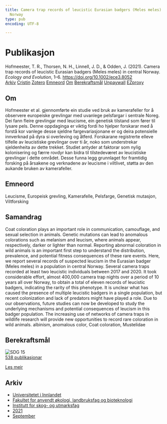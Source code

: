 ```yaml
---
title: Camera trap records of leucistic Eurasian badgers (Meles meles) in central
  Norway
type: pub
encoding: UTF-8

---
```

<h1>Publikasjon</h1>
<article id="csl-bib-container-74BW5PQ9" class="csl-bib-container">
  <div class="csl-bib-body"> <div class="csl-entry">Hofmeester, T. R., Thorsen, N. H., Linnell, J. D., &#38; Odden, J. (2021). Camera trap records of leucistic Eurasian badgers (Meles meles) in central Norway. <i>Ecology and Evolution</i>, 1–6. <a href="https://doi.org/10.1002/ece3.8052">https://doi.org/10.1002/ece3.8052</a></div> </div>
  <div class="csl-bib-buttons">
    <a href="#taxonomy-article-74BW5PQ9" alt="archive" class="csl-bib-button">Arkiv</a>
    <a href="https://app.cristin.no/results/show.jsf?id=1932083" alt="Cristin" class="csl-bib-button">Cristin</a>
    <a href="http://zotero.org/groups/5881554/items/74BW5PQ9" alt="Zotero" class="csl-bib-button">Zotero</a>
    <a href="#keywords-article-74BW5PQ9" alt="keywords" class="csl-bib-button">Emneord</a>
    <a href="#about-article-74BW5PQ9" alt="about_pub" class="csl-bib-button">Om</a>
    <a href="#sdg-article-74BW5PQ9" alt="sdg" class="csl-bib-button">Berekraftsmål</a>
    <a href="https://onlinelibrary.wiley.com/doi/pdfdirect/10.1002/ece3.8052" alt="Unpaywall" class="csl-bib-button">Unpaywall</a>
    <a href="https://onlinelibrary.wiley.com/doi/pdfdirect/10.1002/ece3.8052" alt="EZproxy" class="csl-bib-button">EZproxy</a>
  </div>
  <div id="csl-bib-meta-container-74BW5PQ9"></div>
</article>
<div id="csl-bib-meta-74BW5PQ9" class="csl-bib-meta">
  <article id="about-article-74BW5PQ9" class="about_pub-article">
    <h1>Om</h1>
    Hofmeester et al. gjennomførte ein studie ved bruk av kamerafeller for å observere europeiske grevlingar med uvanlege pelsfargar i sentrale Noreg. Dei fann fleire grevlingar med leucisme, ein genetisk tilstand som fører til lysare pels. Denne oppdaginga er viktig fordi ho hjelper forskarar med å forstå kor vanlege desse sjeldne fargevariasjonane er og deira potensielle innverknad på dyra si overleving og åtferd. Forskarane registrerte elleve tilfelle av leucistiske grevlingar over ti år, noko som understrekar sjeldenheita av dette trekket. Studiet antyder at faktorar som nylig kolonisering og færre rovdyr kan bidra til tilstedeværet av leucistiske grevlingar i dette området. Desse funna legg grunnlaget for framtidig forsking på årsakene og verknadene av leucisme i viltlivet, støtta av den aukande bruken av kamerafeller.
  </article>
  <article id="keywords-article-74BW5PQ9" class="keywords-article">
    <h1>Emneord</h1>
    Leucisme, Europeisk grevling, Kamerafelle, Pelsfarge, Genetisk mutasjon, Viltforsking
  </article>
  <article id="abstract-article-74BW5PQ9" class="abstract-article">
    <h1>Samandrag</h1>
    Coat coloration plays an important role in communication, camouflage, and sexual selection in animals. Genetic mutations can lead to anomalous colorations such as melanism and leucism, where animals appear, respectively, darker or lighter than normal. Reporting abnormal coloration in wild animals is an important first step to understand the distribution, prevalence, and potential fitness consequences of these rare events. Here, we report several records of suspected leucism in the Eurasian badger (Meles meles) in a population in central Norway. Several camera traps recorded at least two leucistic individuals between 2017 and 2020. It took considerable effort, almost 400,000 camera trap nights over a period of 10 years all over Norway, to obtain a total of eleven records of leucistic badgers, indicating the rarity of this phenotype. It is unclear what has caused the presence of multiple leucistic badgers in a single population, but recent colonization and lack of predators might have played a role. Due to our observations, future studies can now be developed to study the underlying mechanisms and potential consequences of leucism in this badger population. The increasing use of networks of camera traps in wildlife research will provide new opportunities to record rare coloration in wild animals. 
albinism, anomalous color, Coat coloration, Mustelidae
  </article>
  <article id="sdg-article-74BW5PQ9" class="sdg-article">
    <h1>Berekraftsmål</h1>
    <div class="sdg-container"><div id="sdg15" class="sdg">
        <img src="{{< params subfolder >}}images/sdg/sdg15_nn.png" class="image" alt="SDG 15">
        <div class="sdg-overlay">
          <a href="{{< params subfolder >}}nn/archive/?sdg=15#archive" class="sdg-publication-count"><span>538</span> publikasjonar</a>
          <p><a href="https://fn.no/om-fn/fns-baerekraftsmaal/livet-paa-land?lang=nno-NO" class="sdg-read-more">Les meir</a></p>
        </div>
      </div></div>
  </article>
  <article id="taxonomy-article-74BW5PQ9" class="taxonomy-article">
    <h1>Arkiv</h1>
    <ul>
      <li><a href="{{< params subfolder >}}nn/archive/?key=3DCRN523">Universitetet i Innlandet</a></li>
      <li><a href="{{< params subfolder >}}nn/archive/?key=T77LXH6D">Fakultet for anvendt økologi, landbruksfag og bioteknologi</a></li>
      <li><a href="{{< params subfolder >}}nn/archive/?key=7TRARPE3">Institutt for skog- og utmarksfag</a></li>
      <li><a href="{{< params subfolder >}}nn/archive/?key=5LT6Q2XL">2021</a></li>
      <li><a href="{{< params subfolder >}}nn/archive/?key=J5FXM384">September</a></li>
    </ul>
  </article>
</div>
